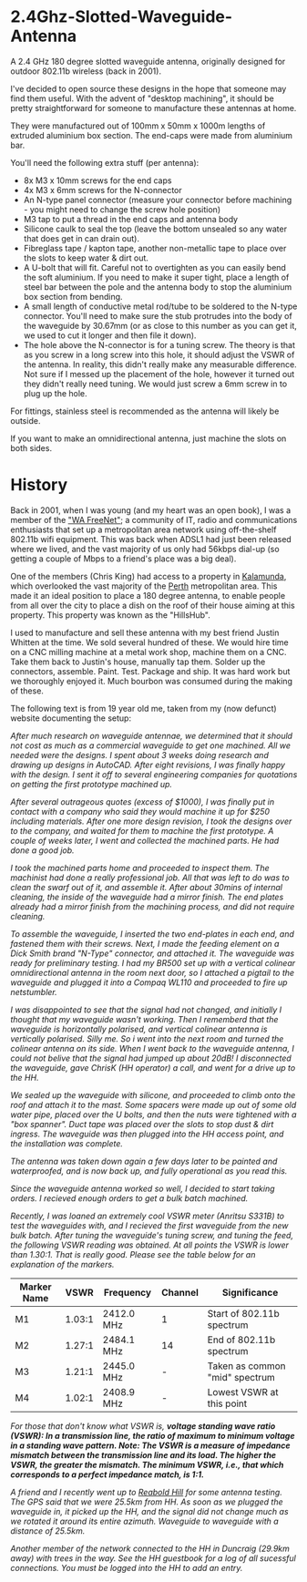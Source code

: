 # 2.4Ghz-Slotted-Waveguide-Antenna

A 2.4 GHz 180 degree slotted waveguide antenna, originally designed for outdoor 802.11b wireless (back in 2001).

I've decided to open source these designs in the hope that someone may find them useful. With the advent of "desktop machining", it should be pretty straightforward for someone to manufacture these antennas at home.

They were manufactured out of 100mm x 50mm x 1000m lengths of extruded aluminium box section. The end-caps were made from aluminium bar.

You'll need the following extra stuff (per antenna):
* 8x M3 x 10mm screws for the end caps
* 4x M3 x 6mm screws for the N-connector
* An N-type panel connector (measure your connector before machining - you might need to change the screw hole position)
* M3 tap to put a thread in the end caps and antenna body
* Silicone caulk to seal the top (leave the bottom unsealed so any water that does get in can drain out).
* Fibreglass tape / kapton tape, another non-metallic tape to place over the slots to keep water & dirt out.
* A U-bolt that will fit. Careful not to overtighten as you can easily bend the soft aluminium. If you need to make it super tight, place a length of steel bar between the pole and the antenna body to stop the aluminium box section from bending.
* A small length of conductive metal rod/tube to be soldered to the N-type connector. You'll need to make sure the stub protrudes into the body of the waveguide by 30.67mm (or as close to this number as you can get it, we used to cut it longer and then file it down).
* The hole above the N-connector is for a tuning screw. The theory is that as you screw in a long screw into this hole, it should adjust the VSWR of the antenna. In reality, this didn't really make any measurable difference. Not sure if I messed up the placement of the hole, however it turned out they didn't really need tuning. We would just screw a 6mm screw in to plug up the hole.

For fittings, stainless steel is recommended as the antenna will likely be outside.

If you want to make an omnidirectional antenna, just machine the slots on both sides.

# History

Back in 2001, when I was young (and my heart was an open book), I was a member of the ["WA FreeNet"](http://members.wafreenet.org/index.php/); a community of IT, radio and communications enthusiasts that set up a metropolitan area network using off-the-shelf 802.11b wifi equipment. This was back when ADSL1 had just been released where we lived, and the vast majority of us only had 56kbps dial-up (so getting a couple of Mbps to a friend's place was a big deal).

One of the members (Chris King) had access to a property in [Kalamunda](http://kalamunda.wa.gov.au), which overlooked the vast majority of the [Perth](https://en.wikipedia.org/wiki/Perth) metropolitan area. This made it an ideal position to place a 180 degree antenna, to enable people from all over the city to place a dish on the roof of their house aiming at this property. This property was known as the "HillsHub".

I used to manufacture and sell these antenna with my best friend Justin Whitten at the time. We sold several hundred of these. We would hire time on a CNC milling machine at a metal work shop, machine them on a CNC. Take them back to Justin's house, manually tap them. Solder up the connectors, assemble. Paint. Test. Package and ship. It was hard work but we thoroughly enjoyed it. Much bourbon was consumed during the making of these.

The following text is from 19 year old me, taken from my (now defunct) website documenting the setup:

_After much research on waveguide antennae, we determined that it should not cost as much as a commercial waveguide to
get one machined. All we needed were the designs. I spent about 3 weeks doing research and drawing up designs in
AutoCAD. After eight revisions, I was finally happy with the design. I sent it off to several engineering companies
for quotations on getting the first prototype machined up._

_After several outrageous quotes (excess of $1000), I was finally put in contact with a company who said they would
machine it up for $250 including materials. After one more design revision, I took the designs over to the company,
and waited for them to machine the first prototype. A couple of weeks later, I went and collected the machined parts.
He had done a good job._

_I took the machined parts home and proceeded to inspect them. The machinist had done a really professional job. All
that was left to do was to clean the swarf out of it, and assemble it. After about 30mins of internal cleaning, the
inside of the waveguide had a mirror finish. The end plates already had a mirror finish from the machining process,
and did not require cleaning._

_To assemble the waveguide, I inserted the two end-plates in each end, and fastened them with their screws. Next, I
made the feeding element on a Dick Smith brand "N-Type" connector, and attached it. The waveguide was ready for
preliminary testing. I had my BR500 set up with a vertical colinear omnidirectional antenna in the room next door, so
I attached a pigtail to the waveguide and plugged it into a Compaq WL110 and proceeded to fire up netstumbler._

_I was disappointed to see that the signal had not changed, and initially I thought that my waveguide wasn't working. Then I rememberd that the waveguide is horizontally polarised, and vertical colinear antenna is vertically polarised. Silly me. So i went into the next room and turned the colinear antenna on its side. When I went back to the waveguide antenna, I could not belive that the signal had jumped up about 20dB! I disconnected the waveguide, gave ChrisK (HH operator) a call, and went for a drive up to the HH._

_We sealed up the waveguide with silicone, and proceeded to climb onto the roof and attach it to the mast. Some spacers were made up out of some old water pipe, placed over the U bolts, and then the nuts were tightened with a "box spanner". Duct tape was placed over the slots to stop dust & dirt ingress. The waveguide was then plugged into the HH access point, and the installation was complete._

_The antenna was taken down again a few days later to be painted and waterproofed, and is now back up, and fully
operational as you read this._

_Since the waveguide antenna worked so well, I decided to start taking orders. I recieved enough orders to get a bulk
batch machined._

_Recently, I was loaned an extremely cool VSWR meter (Anritsu S331B) to test the waveguides with, and I recieved the
first waveguide from the new bulk batch. After tuning the waveguide's tuning screw, and tuning the feed, the
following VSWR reading was obtained. At all points the VSWR is lower than 1.30:1. That is really good. Please see the table below for an explanation of the markers._

| Marker Name | VSWR | Frequency | Channel | Significance |
|-------------|------|-----------|---------|--------------|
| M1          | 1.03:1 | 2412.0 MHz | 1 | Start of 802.11b spectrum |
| M2          | 1.27:1 | 2484.1 MHz | 14 | End of 802.11b spectrum |
| M3          | 1.21:1 | 2445.0 MHz | -  | Taken as common "mid" spectrum |
| M4          | 1.02:1 | 2408.9 MHz | -  | Lowest VSWR at this point |

_For those that don't know what VSWR is, **voltage standing wave ratio (VSWR): In a transmission line, the ratio of maximum to minimum voltage in a standing wave pattern. Note: The VSWR is a measure of impedance mismatch between the transmission line and its load. The higher the VSWR, the greater the mismatch. The minimum VSWR, i.e., that which corresponds to a perfect impedance match, is 1:1.**_

_A friend and I recently went up to [Reabold Hill](https://www.bgpa.wa.gov.au/bold-park/area/reabold-hill) for some antenna testing. The GPS said that we were 25.5km from HH. As soon as we plugged the waveguide in, it picked up the HH, and the signal did not change much as we rotated it around its entire azimuth. Waveguide to waveguide with a distance of 25.5km._

_Another member of the network connected to the HH in Duncraig (29.9km away) with trees in the way. See the HH guestbook for a log of all sucessful connections. You must be logged into the HH to add an entry._
